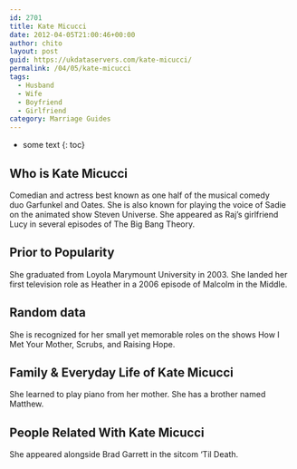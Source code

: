 ```yaml
---
id: 2701
title: Kate Micucci
date: 2012-04-05T21:00:46+00:00
author: chito
layout: post
guid: https://ukdataservers.com/kate-micucci/
permalink: /04/05/kate-micucci
tags:
  - Husband
  - Wife
  - Boyfriend
  - Girlfriend
category: Marriage Guides
---
```


* some text
{: toc}
          
          
## Who is  Kate Micucci
                  
                  
                  
Comedian and actress best known as one half of the musical comedy duo Garfunkel and Oates. She is also known for playing the voice of Sadie on the animated show Steven Universe. She appeared as Raj&#8217;s girlfriend Lucy in several episodes of The Big Bang Theory. 
                  
                
                
                
## Prior to Popularity 
                  
                  
                  
She graduated from Loyola Marymount University in 2003. She landed her first television role as Heather in a 2006 episode of Malcolm in the Middle.
                  
                
                
                
## Random data 
                  
                  
                  
She is recognized for her small yet memorable roles on the shows How I Met Your Mother, Scrubs, and Raising Hope.
                  
                
                
                
## Family & Everyday Life of Kate Micucci
                  
                  
                  
She learned to play piano from her mother. She has a brother named Matthew. 
                  
                
                
                
## People Related With  Kate Micucci
                  
                  
                  
She appeared alongside Brad Garrett in the sitcom &#8216;Til Death. 
                  
                
              
            
          
          
          
    
    
  
